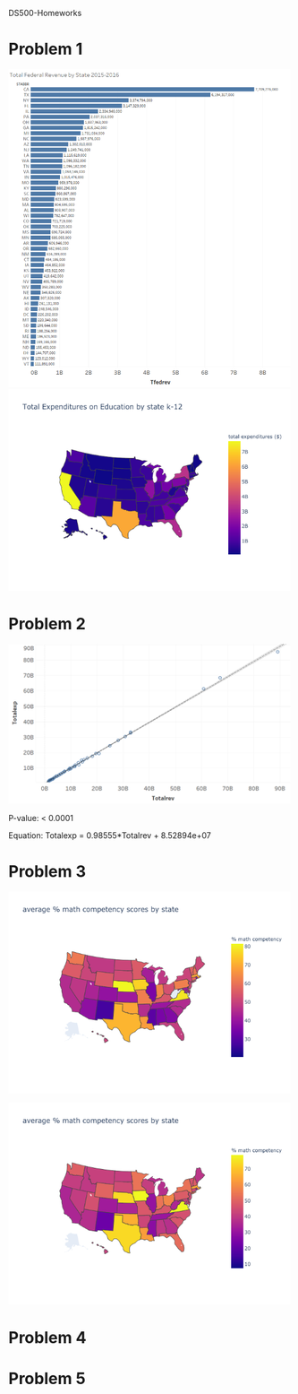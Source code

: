 DS500-Homeworks
# Problem 1

![Figure 1](/figures/total_rev_by_state.png)
![Figure 2](/figures/total_fedrev_by_state.png)

# Problem 2

![Figure 3](/figures/rev_vs_expenditures.png)

P-value: 
< 0.0001

Equation: 
Totalexp = 0.98555*Totalrev + 8.52894e+07

# Problem 3

![Figure 4](/figures/math_competancy_by_state.png)

![Figure 5](/figures/reading_competancy_by_state.png)

# Problem 4


# Problem 5



